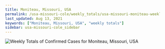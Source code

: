 ```yaml
---
title: Moniteau, Missouri, USA
permalink: /usa-missouri-cole/weekly_totals/usa-missouri-moniteau-weekly_totals.html
last_updated: Aug 13, 2021
keywords: ["Moniteau, Missouri, USA", "weekly totals"]
sidebar: usa-missouri-cole_sidebar
---
```


![Weekly Totals of Confirmed Cases for Moniteau, Missouri, USA](/covid_tracker/images/graphs/usa-missouri-moniteau-weekly_totals_graph.png)
